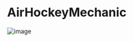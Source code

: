 AirHockeyMechanic
=================

![image][1]


  [1]: https://lh3.googleusercontent.com/-DKkMtdhrd54/U5Dpjo8FJyI/AAAAAAAAJvU/v9_nMcHc_h8/w744-h517-no/airhocky+mech.png
